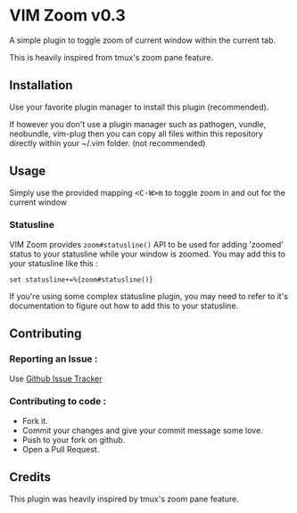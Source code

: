 # VIM Zoom v0.3

A simple plugin to toggle zoom of current window within the current tab.

This is heavily inspired from tmux's zoom pane feature.

## Installation

Use your favorite plugin manager to install this plugin (recommended).

If however you don't use a plugin manager such as pathogen, vundle, neobundle,
vim-plug then you can copy all files within this repository directly within
your ~/.vim folder. (not recommended)

## Usage

Simply use the provided mapping <kbd>\<C-W>m</kbd> to toggle zoom in and out
for the current window

### Statusline

VIM Zoom provides `zoom#statusline()` API to be used for adding 'zoomed'
status to your statusline while your window is zoomed. You may add this to
your statusline like this :

`set statusline+=%{zoom#statusline()}`

If you're using some complex statusline plugin, you may need to refer to it's
documentation to figure out how to add this to your statusline.

## Contributing

### Reporting an Issue :

Use <a href="https://github.com/dhruvasagar/vim-zoom/issues">Github Issue
Tracker</a>

### Contributing to code :

- Fork it.
- Commit your changes and give your commit message some love.
- Push to your fork on github.
- Open a Pull Request.

## Credits

This plugin was heavily inspired by tmux's zoom pane feature.
